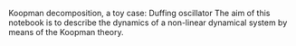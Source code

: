 Koopman decomposition, a toy case: Duffing oscillator
The aim of this notebook is to describe the dynamics of a non-linear dynamical system by means of the Koopman theory.

